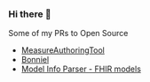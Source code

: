 ### Hi there 👋

Some of my PRs to Open Source
* [MeasureAuthoringTool](https://github.com/MeasureAuthoringTool/MeasureAuthoringTool/pulls?q=is%3Apr+author%3Aserhii-ilin+)
* [Bonniel](https://github.com/MeasureAuthoringTool/bonnie/pulls?q=is%3Apr+author%3Aserhii-ilin+)
* [Model Info Parser - FHIR models](https://github.com/MeasureAuthoringTool/model-info-parser/pulls?q=+is%3Apr+author%3Aserhii-ilin+)


<!--
**serhii-ilin/serhii-ilin** is a ✨ _special_ ✨ repository because its `README.md` (this file) appears on your GitHub profile.

Here are some ideas to get you started:

- 🔭 I’m currently working on ...
- 🌱 I’m currently learning ...
- 👯 I’m looking to collaborate on ...
- 🤔 I’m looking for help with ...
- 💬 Ask me about ...
- 📫 How to reach me: ...
- 😄 Pronouns: ...
- ⚡ Fun fact: ...
-->
